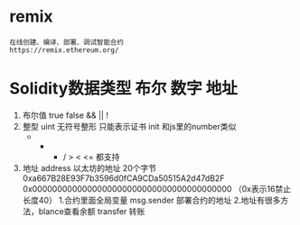 # remix
```
在线创建、编译、部署、调试智能合约
https://remix.ethereum.org/
```
# Solidity数据类型 布尔 数字 地址
  1. 布尔值
     true false
     && || !
  2. 整型
     uint 无符号整形 只能表示证书
     init 和js里的number类似
     + - * / > < <= 都支持
  3. 地址 address
     以太坊的地址  20个字节
     0xa667B28E93F7b3596d0fCA9CDa50515A2d47dB2F
     0x0000000000000000000000000000000000000000 （0x表示16禁止  长度40）
     1.合约里面全局变量 msg.sender 部署合约的地址
     2.地址有很多方法，blance查看余额 transfer 转账